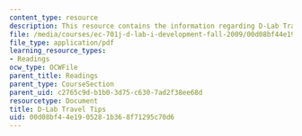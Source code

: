 ```yaml
---
content_type: resource
description: This resource contains the information regarding D-Lab Travel Tips.
file: /media/courses/ec-701j-d-lab-i-development-fall-2009/00d08bf44e1905281b368f71295c70d6_MITEC_701JF09_read33_tips.pdf
file_type: application/pdf
learning_resource_types:
- Readings
ocw_type: OCWFile
parent_title: Readings
parent_type: CourseSection
parent_uid: c2765c9d-b1b0-3d75-c630-7ad2f38ee68d
resourcetype: Document
title: D-Lab Travel Tips
uid: 00d08bf4-4e19-0528-1b36-8f71295c70d6
---
```

